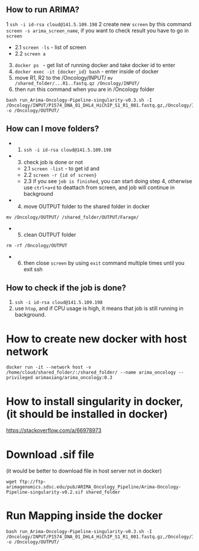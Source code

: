 ## How to run ARIMA?
1 `ssh -i id-rsa cloud@141.5.109.198`
2 create new `screen` by this command `screen -s arima_screen_name`, if you want to check result you have to go in `screen`
  - 2.1 `screen -ls` - list of screen
  - 2.2 `screen a`
3. `docker ps ` - get list of running docker and take docker id to enter
4. `docker exec -it {docker_id} bash` - enter inside of docker
5. move R1, R2 to the /Oncology/INPUT/ `mv /shared_folder/...R1..fastq.qz /Oncology/INPUT/`
6. then run this command when you are in /Oncology folder
```
bash run_Arima-Oncology-Pipeline-singularity-v0.3.sh -I /Oncology/INPUT/P1574_DNA_01_DHL4_HiChIP_S1_R1_001.fastq.gz,/Oncology/INPUT/P1574_DNA_01_DHL4_HiChIP_S1_R2_001.fastq.gz -o /Oncology/OUTPUT/
```
## How can I move folders?
- 1. `ssh -i id-rsa cloud@141.5.109.198`
- 3. check job is done or not
  - 2.1 `screen -list` - to get id and
  - 2.2 `screen -r {id of screen}` 
  - 2.3 if you see `job is finished`, you can start doing step 4, otherwise use `ctrl+a+d` to deattach from screen, and job will continue in background
- 4. move OUTPUT folder to the shared folder in docker
```
mv /Oncology/OUTPUT/ /shared_folder/OUTPUT/Farage/
```
- 5. clean OUTPUT folder
```
rm -rf /Oncology/OUTPUT
```
- 6. then close `screen` by using `exit` command multiple times until you exit ssh


## How to check if the job is done?
1. `ssh -i id-rsa cloud@141.5.109.198`
2. use `htop`, and if CPU usage is high, it means that job is still running in background.


# How to create new docker with host network
```
docker run -it --network host -v /home/cloud/shared_folder/:/shared_folder/ --name arima_oncology --privileged arimaxiang/arima_oncology:0.3
```

# How to install singularity in docker, (it should be installed in docker)
https://stackoverflow.com/a/66978973

# Download .sif file
(it would be better to download file in host server not in docker)
```
wget ftp://ftp-arimagenomics.sdsc.edu/pub/ARIMA_Oncology_Pipeline/Arima-Oncology-Pipeline-singularity-v0.2.sif shared_folder
```

# Run Mapping inside the docker
```
bash run_Arima-Oncology-Pipeline-singularity-v0.3.sh -I /Oncology/INPUT/P1574_DNA_01_DHL4_HiChIP_S1_R1_001.fastq.gz,/Oncology/INPUT/P1574_DNA_01_DHL4_HiChIP_S1_R2_001.fastq.gz -o /Oncology/OUTPUT/
```




